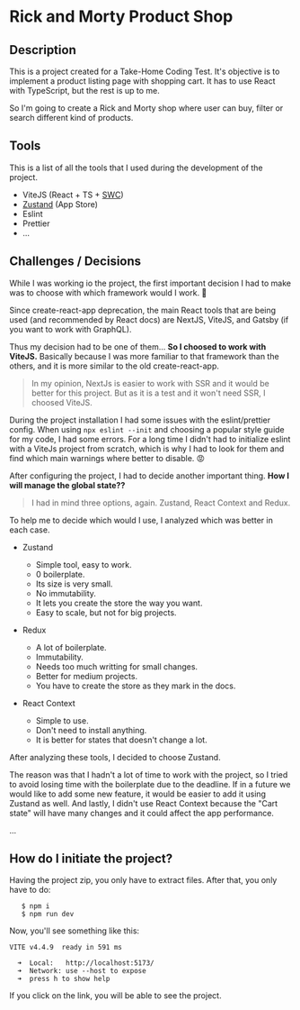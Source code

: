 # Rick and Morty Product Shop

## Description

This is a project created for a Take-Home Coding Test. It's objective is to implement a product listing page with shopping cart. It has to use React with TypeScript, but the rest is up to me.

So I'm going to create a Rick and Morty shop where user can buy, filter or search different kind of products.

## Tools

This is a list of all the tools that I used during the development of the project.

- ViteJS (React + TS + [SWC](https://swc.rs/))
- [Zustand](https://github.com/pmndrs/zustand) (App Store)
- Eslint
- Prettier
- ...

## Challenges / Decisions

While I was working io the project, the first important decision I had to make was to choose with which framework would I work. 🤔

Since create-react-app deprecation, the main React tools that are being used (and recommended by React docs) are NextJS, ViteJS, and Gatsby (if you want to work with GraphQL).

Thus my decision had to be one of them... **So I choosed to work with ViteJS.** Basically because I was more familiar to that framework than the others, and it is more similar to the old create-react-app.

> In my opinion, NextJs is easier to work with SSR and it would be better for this project. But as it is a test and it won't need SSR, I choosed ViteJS.

During the project installation I had some issues with the eslint/prettier config. When using `npx eslint --init` and choosing a popular style guide for my code, I had some errors. For a long time I didn't had to initialize eslint with a ViteJs project from scratch, which is why I had to look for them and find which main warnings where better to disable. 😡

After configuring the project, I had to decide another important thing. **How I will manage the global state??**

> I had in mind three options, again. Zustand, React Context and Redux.

To help me to decide which would I use, I analyzed which was better in each case.

- Zustand

  - Simple tool, easy to work.
  - 0 boilerplate.
  - Its size is very small.
  - No immutability.
  - It lets you create the store the way you want.
  - Easy to scale, but not for big projects.

- Redux

  - A lot of boilerplate.
  - Immutability.
  - Needs too much writting for small changes.
  - Better for medium projects.
  - You have to create the store as they mark in the docs.

- React Context
  - Simple to use.
  - Don't need to install anything.
  - It is better for states that doesn't change a lot.

After analyzing these tools, I decided to choose Zustand.

The reason was that I hadn't a lot of time to work with the project, so I tried to avoid losing time with the boilerplate due to the deadline. If in a future we would like to add some new feature, it would be easier to add it using Zustand as well. And lastly, I didn't use React Context because the "Cart state" will have many changes and it could affect the app performance.

...

## How do I initiate the project?

Having the project zip, you only have to extract files. After that, you only have to do:

```
   $ npm i
   $ npm run dev
```

Now, you'll see something like this:

```
VITE v4.4.9  ready in 591 ms

  ➜  Local:   http://localhost:5173/
  ➜  Network: use --host to expose
  ➜  press h to show help
```

If you click on the link, you will be able to see the project.
